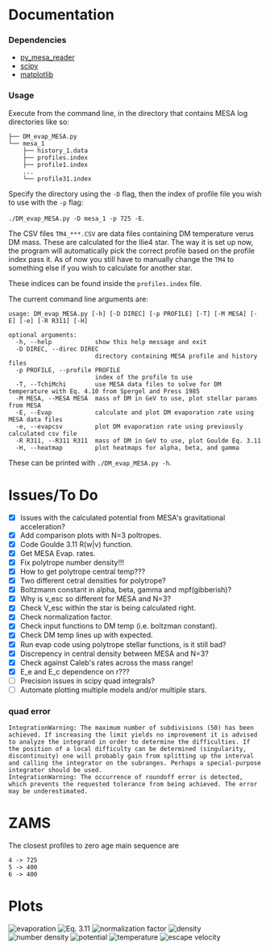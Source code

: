 # Documentation
### Dependencies
 - [py_mesa_reader](https://github.com/wmwolf/py_mesa_reader)
 - [scipy](https://www.scipy.org/)
 - [matplotlib](https://matplotlib.org/stable/index.html)

### Usage
Execute from the command line, in the directory that contains MESA log directories like so:
```
├── DM_evap_MESA.py
└── mesa_1
    ├── history_1.data
    ├── profiles.index
    ├── profile1.index
    ...
    └── profile31.index
```

Specify the directory using the `-D` flag, then the index of profile file you wish to use with the `-p` flag:

```./DM_evap_MESA.py -D mesa_1 -p 725 -E```.

The CSV files `TM4_***.CSV` are data files containing DM temperature verus DM mass. These are calculated for the Ilie4 star. The way it is set up now, the program will automatically pick the correct profile based on the profile index pass it. As of now you still have to manually change the `TM4` to something else if you wish to calculate for another star.

These indices can be found inside the `profiles.index` file.

The current command line arguments are:
```
usage: DM_evap_MESA.py [-h] [-D DIREC] [-p PROFILE] [-T] [-M MESA] [-E] [-e] [-R R311] [-H]

optional arguments:
  -h, --help            show this help message and exit
  -D DIREC, --direc DIREC
                        directory containing MESA profile and history files
  -p PROFILE, --profile PROFILE
                        index of the profile to use
  -T, --TchiMchi        use MESA data files to solve for DM temperature with Eq. 4.10 from Spergel and Press 1985
  -M MESA, --MESA MESA  mass of DM in GeV to use, plot stellar params from MESA
  -E, --Evap            calculate and plot DM evaporation rate using MESA data files
  -e, --evapcsv         plot DM evaporation rate using previously calculated csv file
  -R R311, --R311 R311  mass of DM in GeV to use, plot Goulde Eq. 3.11
  -H, --heatmap         plot heatmaps for alpha, beta, and gamma
```
These can be printed with `./DM_evap_MESA.py -h`.

# Issues/To Do
 - [X] Issues with the calculated potential from MESA's gravitational acceleration?
 - [X] Add comparison plots with N=3 poltropes.
 - [X] Code Goulde 3.11 R(w|v) function.
 - [X] Get MESA Evap. rates.
 - [X] Fix polytrope number density!!!
 - [X] How to get polytrope central temp???
 - [X] Two different cetral densities for polytrope?
 - [X] Boltzmann constant in alpha, beta, gamma and mpf(gibberish)?
 - [X] Why is v_esc so different for MESA and N=3?
 - [X] Check V_esc within the star is being calculated right.
 - [X] Check normalization factor.
 - [X] Check input functions to DM temp (i.e. boltzman constant).
 - [X] Check DM temp lines up with expected.
 - [X] Run evap code using polytrope stellar functions, is it still bad?
 - [X] Discrepency in central density between MESA and N=3?
 - [X] Check against Caleb's rates across the mass range!
 - [X] E_e and E_c dependence on r???
 - [ ] Precision issues in scipy quad integrals?
 - [ ] Automate plotting multiple models and/or multiple stars.

### quad error
```
IntegrationWarning: The maximum number of subdivisions (50) has been achieved. If increasing the limit yields no improvement it is advised to analyze the integrand in order to determine the difficulties. If the position of a local difficulty can be determined (singularity, discontinuity) one will probably gain from splitting up the interval and calling the integrator on the subranges. Perhaps a special-purpose integrator should be used.
IntegrationWarning: The occurrence of roundoff error is detected, which prevents the requested tolerance from being achieved. The error may be underestimated.
```

# ZAMS
The closest profiles to zero age main sequence are
```
4 -> 725
5 -> 400
6 -> 400
```

# Plots
![evaporation](./plots/E_5_400.png)
![Eq. 3.11](./plots/R311_4_725_-1.png)
![normalization factor](./plots/norm_5_400.png)
![density](./plots/rho_5_400.png)
![number density](./plots/np_5_400.png)
![potential](./plots/np_5_400.png)
![temperature](./plots/T_5_400.png)
![escape velocity](./plots/vesc_5_400.png)

